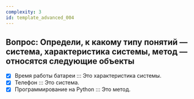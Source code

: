 ```yaml
---
complexity: 3
id: template_advanced_004
---
```

## Вопрос: Определи, к какому типу понятий — система, характеристика системы, метод — относятся следующие объекты

- [x] Время работы батареи  ::: Это характеристика системы.  
- [x] Телефон  ::: Это система.  
- [x] Программирование на Python  ::: Это метод.

